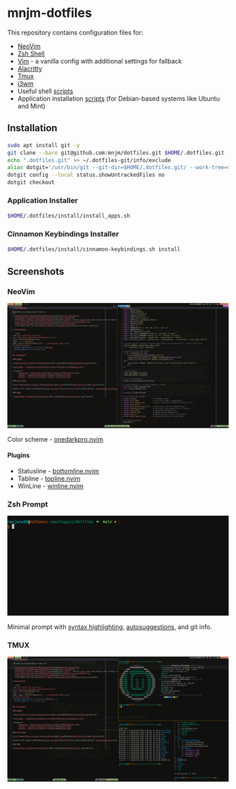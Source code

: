 # mnjm-dotfiles

This repository contains configuration files for:

- [NeoVim](https://github.com/mnjm/dotfiles/tree/main/.config/nvim)
- [Zsh Shell](https://github.com/mnjm/dotfiles/tree/main/.config/zsh)
- [Vim](https://github.com/mnjm/dotfiles/blob/main/.vimrc) - a vanilla config with additional settings for fallback
- [Alacritty](https://github.com/mnjm/dotfiles/tree/main/.config/alacritty)
- [Tmux](https://github.com/mnjm/dotfiles/blob/main/.config/tmux/tmux.conf)
- [i3wm](https://github.com/mnjm/dotfiles/blob/main/.config/i3/config)
- Useful shell [scripts](https://github.com/mnjm/dotfiles/tree/main/.local/bin)
- Application installation [scripts](https://github.com/mnjm/dotfiles/tree/main/.dotfiles/install) (for Debian-based systems like Ubuntu and Mint)

## Installation

```bash
sudo apt install git -y
git clone --bare git@github.com:mnjm/dotfiles.git $HOME/.dotfiles.git
echo ".dotfiles.git" >> ~/.dotfiles-git/info/exclude
alias dotgit='/usr/bin/git --git-dir=$HOME/.dotfiles.git/ --work-tree=$HOME'
dotgit config --local status.showUntrackedFiles no
dotgit checkout
```

### Application Installer

```bash
$HOME/.dotfiles/install/install_apps.sh
```

### Cinnamon Keybindings Installer

```bash
$HOME/.dotfiles/install/cinnamon-keybindings.sh install
```

## Screenshots

### NeoVim

![NeoVim](https://github.com/mnjm/github-media-repo/blob/main/dotfiles/neovim.png?raw=true)

Color scheme - [onedarkpro.nvim](https://github.com/olimorris/onedarkpro.nvim)

#### Plugins
- Statusline - [bottomline.nvim](https://github.com/mnjm/bottomline.nvim)
- Tabline - [topline.nvim](https://github.com/mnjm/topline.nvim)
- WinLine - [winline.nvim](https://github.com/mnjm/winline.nvim)

### Zsh Prompt

![Zsh Prompt](https://github.com/mnjm/github-media-repo/blob/main/dotfiles/zsh_prompt.png?raw=true)

Minimal prompt with [syntax highlighting](https://github.com/zsh-users/zsh-syntax-highlighting), [autosuggestions](https://github.com/zsh-users/zsh-autosuggestions), and git info.

### TMUX

![TMUX](https://github.com/mnjm/github-media-repo/blob/main/dotfiles/tmux.jpg?raw=true)
